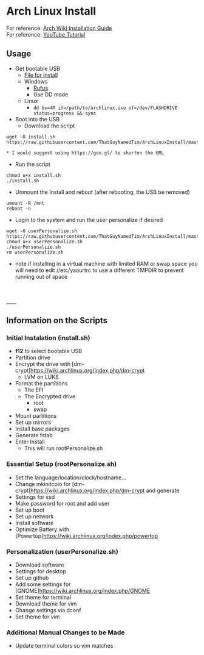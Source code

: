 # Arch Linux Install

For reference: <a href="https://wiki.archlinux.org/index.php/installation_guide">Arch Wiki Installation Guide</a>  
For reference: <a href="https://www.youtube.com/watch?v=iF7Y8IH5A3M">YouTube Tutorial</a>
## Usage
* Get bootable USB
  * [File for install](http://mirror.umd.edu/archlinux/iso/2017.11.01/)
  * Windows
      * [Rufus](https://rufus.akeo.ie/)
      * Use DD mode
  * Linux
      * `dd bs=4M if=/path/to/archlinux.iso of=/dev/FLASHDRIVE status=progress && sync`
* Boot into the USB    
  * Download the script
```
wget -O install.sh https://raw.githubusercontent.com/ThatGuyNamedTim/ArchLinuxInstall/master/install.sh
```
    * I would suggest using https://goo.gl/ to shorten the URL
  * Run the script    
```
chmod u+x install.sh
./install.sh
```
* Unmount the Install and reboot (after rebooting, the USB be removed)
```
umount -R /mnt
reboot -n
```
* Login to the system and run the user personalize if desired
```
wget -O userPersonalize.sh https://raw.githubusercontent.com/ThatGuyNamedTim/ArchLinuxInstall/master/userPersonalize.sh
chmod u+x userPersonalize.sh
./userPersonalize.sh
rm userPersonalize.sh
```
  * note if installing in a virtual machine with limited RAM or swap space you will need to edit //etc/yaourtrc to use a different TMPDIR to prevent running out of space
<br />
<br />
____


## Information on the Scripts
### Initial Instalation (install.sh)
* **f12** to select bootable USB
* Partition drive
* Encrypt the drive with [dm-crypt]https://wiki.archlinux.org/index.php/dm-crypt
  * LVM on LUKS
* Format the partitions
    * The EFI   
    * The Encrypted drive
      * root
      * swap
* Mount partitions
* Set up mirrors
* Install base packages  
* Generate fstab   
* Enter Install
  * This will run rootPersonalize.sh

### Essential Setup (rootPersonalize.sh)
* Set the language/location/clock/hostname...
* Change mkinitcpio for [dm-crypt]https://wiki.archlinux.org/index.php/dm-crypt and generate
* Settings for ssd
* Make password for root and add user
* Set up boot
* Set up network
* Install software
* Optimize Battery with [Powertop]https://wiki.archlinux.org/index.php/powertop

### Personalization (userPersonalize.sh)
* Download software
* Settings for desktop
* Set up github
* Add some settings for [GNOME]https://wiki.archlinux.org/index.php/GNOME
* Set theme for terminal
* Download theme for vim
* Change settings via dconf
* Set theme for vim

### Additional Manual Changes to be Made
* Update terminal colors so vim matches
